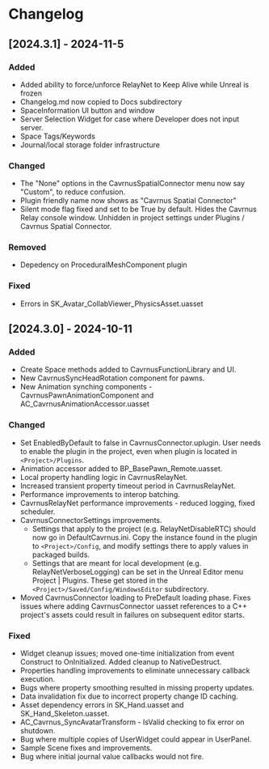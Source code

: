 # Changelog

## [2024.3.1] - 2024-11-5

### Added
- Added ability to force/unforce RelayNet to Keep Alive while Unreal is frozen
- Changelog.md now copied to Docs subdirectory
- SpaceInformation UI button and window
- Server Selection Widget for case where Developer does not input server.
- Space Tags/Keywords
- Journal/local storage folder infrastructure 

### Changed
- The "None" options in the CavrnusSpatialConnector menu now say "Custom", to reduce confusion.
- Plugin friendly name now shows as "Cavrnus Spatial Connector"
- Silent mode flag fixed and set to be True by default. Hides the Cavrnus Relay console window. Unhidden in project settings under Plugins / Cavrnus Spatial Connector.

### Removed
- Depedency on ProceduralMeshComponent plugin

### Fixed
- Errors in SK_Avatar_CollabViewer_PhysicsAsset.uasset

## [2024.3.0] - 2024-10-11

### Added
- Create Space methods added to CavrnusFunctionLibrary and UI.
- New CavrnusSyncHeadRotation component for pawns.
- New Animation synching components - CavrnusPawnAnimationComponent and AC_CavrnusAnimationAccessor.uasset

### Changed
- Set EnabledByDefault to false in CavrnusConnector.uplugin. User needs to enable the plugin in the project, even when plugin is located in `<Project>/Plugins`.
- Animation accessor added to BP_BasePawn_Remote.uasset.
- Local property handling logic in CavrnusRelayNet.
- Increased transient property timeout period in CavrnusRelayNet.
- Performance improvements to interop batching.
- CavrnusRelayNet performance improvements - reduced logging, fixed scheduler.
- CavrnusConnectorSettings improvements.
  - Settings that apply to the project (e.g. RelayNetDisableRTC) should now go in DefaultCavrnus.ini. Copy the instance found in the plugin to `<Project>/Config`, and modify settings there to apply values in packaged builds.
  - Settings that are meant for local development (e.g. RelayNetVerboseLogging) can be set in the Unreal Editor menu Project | Plugins. These get stored in the `<Project>/Saved/Config/WindowsEditor` subdirectory.
- Moved CavrnusConnector loading to PreDefault loading phase. Fixes issues where adding CavrnusConnector uasset references to a C++ project's assets could result in failures on subsequent editor starts.

### Fixed
- Widget cleanup issues; moved one-time initialization from event Construct to OnInitialized. Added cleanup to NativeDestruct.
- Properties handling improvements to eliminate unnecessary callback execution.
- Bugs where property smoothing resulted in missing property updates.
- Data invalidation fix due to incorrect property change ID caching.
- Asset dependency errors in SK_Hand.uasset and SK_Hand_Skeleton.uasset.
- AC_Cavrnus_SyncAvatarTransform - IsValid checking to fix error on shutdown.
- Bug where multiple copies of UserWidget could appear in UserPanel.
- Sample Scene fixes and improvements.
- Bug where initial journal value callbacks would not fire.
